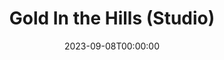 ---
title: Gold In the Hills (Studio)
date: 2023-09-08T00:00:00
opening_date: 1954-03-24
closing_date: 1954-04-03
layout: productions
program:
Theatre: Theatre Jacksonville
Venue: Little Theatre
cast:
- A Derelict: Marvin Edwards
- Barbara Stanley: Rose Marie Regero
- Big Mike Slattery: Norman Rickard
- Bill the Dip: Mike Skarry
- Can Can Dancer:
  - Kathryn Whitson
  - Eleanor Cadle
  - Mervyn Rickard
- Chuck Conners: John L. Maher
- Edith Vanderlop: Connie Hall
- Happy: Don Anderson
- Hiram Stanley: Ray Winstead
- Irene: Lynn Ross
- Izzy: James Beach
- James H. Glue: Harry Courson
- Jenkins: John L. Maher
- John Dalton: Philip Munier
- Little Tommy:
  - Judy Bartley
  - Cary Yales
- Lizzie Jones: Mildred Thomas
- Maggie: Millie Barnert
- Mamie: Mervyn Rickard
- Mrs. Vanderlop: Irene Avera
- Nell Stanley: Lynne Stephenson
- Old Kate: Elaine Barnert
- One Punch Dugan: Henry Bittman
- Pearl: Sue Upshaw
- Peter the Rat: Arnold Resnick
- Reginald Vanderlop: Sidney Berman
- Richard Murgatroyd: Neil Medlock
- Rose Robinson: Sada Knox Haynes
- Sam Slade: John Tinny
- Slick Steve: James Hicken
- Susie: Martha Wages
- The Professor: John Duss
crew:
- Assistant Stage Manager: Nancy Kossow
- Bar Painting: Jay Harder
- Coordinating Director: Fritz Ashworth
- Costume Assistant:
  - Emily Parrish
  - Margaret Davis
  - Lorraine Stuart
  - Lena Regero
  - Ouida Stephenson
- Costume Chairman: Dorothy Whitson
- Dance Director: Mervyn Rickard
- Director: John W. Conner, Jr.
- Gay Nineties Usher:
  - Jackie Bailey
  - Carolyn Hickens
  - Betty Carol Flanniken
  - Bobbie Davis
  - Janice Van de Velde
  - Sylvia Bolasky
  - Shirley Jackson
- Gay Nineties Ushers Chairman: Eleanor Yeager
- Host:
  - Harry Courson
  - Sidney Berman
- Incidental music: Frank Ridge
- Lighting:
  - Barbara Meyer
  - Frank Lebaito
- Lobby Decor:
  - Jay Harder
  - Hobson Blackmon
- Make-up Assistant:
  - Helen Austin
  - Mary Sandlin
  - Anita Stock
  - Eleanor Allen
  - Minnie Lee Jones
  - Martha Wages
  - Mary Wallis
  - Shirley Jackson
- Make-up Chairman: Connie Hall
- Olio Curtain: Bob Green
- Program: Dick Bullock
- Properties Assistant:
  - Shirley Vetter
  - Toni Martin
- Properties Chairman: Beverly Rome
- Rehearsal Assistant: Minnie Lee Jones
- Scenery Designer: Elva Stein
- Set and Construction:
  - Fritz Ashworth
  - Ellis Barnert
  - Melvin Barnert
  - Amand Ball
  - Dick Bullock
  - Jerry Bernstein
  - Norman Rickard
  - Mervyn Rickard
  - Harry Courson
  - Harold Robinson
  - Happy Gift
  - Martha Wages
  - Minnie Lee Jones
  - Russ Gilbert
  - Bill Winseman
  - Beverly Rome
  - Larry Glick
  - Norman Friedman
  - Marvin Edwards
  - Sue Upshaw
  - Mike Skarry
  - Don Anderson
  - James Hicken
  - Barbara Meyer
  - Lynn Ross
  - Paul Snyder
  - Phil Munier
  - Anita Stock
  - Eleanor Allen
  - Jim Ashworth
  - Frank Lebaito
  - Carol Voegel
  - Audra Sebastian
  - Frank Ridge
  - G.H. Stein
- Sound Effects: Dennis Stuart
- Stage Manager: Marvin Edwards
- Technical Adviser: George Ramsey
orchestra:
---